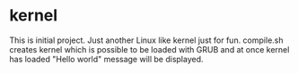 kernel
======
This is initial project. Just another Linux like kernel just for fun.
compile.sh creates kernel which is possible to be loaded with GRUB
and at once kernel has loaded "Hello world" message will be displayed.
